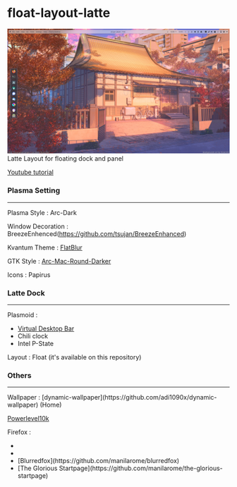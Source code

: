 # float-layout-latte
![Alt text](/screenshot.png?raw=true "Title")
Latte Layout for floating dock and panel

[Youtube tutorial]()
<br>
<h3>Plasma Setting</h3>
<hr>
Plasma Style : Arc-Dark
 
Window Decoration : BreezeEnhenced(https://github.com/tsujan/BreezeEnhanced)
 
Kvantum Theme : [FlatBlur](https://www.pling.com/p/1326672)
 
GTK Style : [Arc-Mac-Round-Darker](https://www.pling.com/p/1261793/)
 
Icons : Papirus
<br>
<h3>Latte Dock</h3>
<hr>
 Plasmoid :
 <ul>
    <!--<li> [Virtual Desktop 
Bar](https://github.com/wsdfhjxc/virtual-desktop-bar) </li>-->
	<li><a href='https://github.com/wsdfhjxc/virtual-desktop-bar'>Virtual 
Desktop 
Bar</a></li>
    <li>  Chili clock</li>
    <li><a href='https://github.com/jsalatas/plasma-pstate.git'></a>Intel 
P-State</li>
<!--     <li> [Intel P-State](https://github.com/jsalatas/plasma-pstate.git) </li> -->
</ul>
 Layout : Float (it's available on this repository)

<h3>Others</h3>
<hr>
Wallpaper : [dynamic-wallpaper](https://github.com/adi1090x/dynamic-wallpaper) 
(Home)
 
[Powerlevel10k](https://github.com/romkatv/powerlevel10k)

Firefox :
 <ul>
	<li><a href=''></a></li>
	<li><a href=''></a></li>
    <li> [Blurredfox](https://github.com/manilarome/blurredfox)</li>
    <li>[The Glorious 
Startpage](https://github.com/manilarome/the-glorious-startpage)</li>
 </ul>
